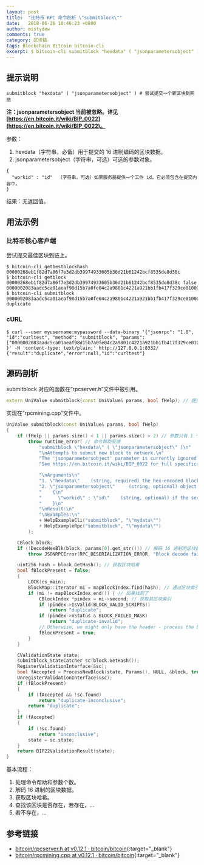 ```yaml
---
layout: post
title:  "比特币 RPC 命令剖析 \"submitblock\""
date:   2018-06-26 10:46:23 +0800
author: mistydew
comments: true
category: 区块链
tags: Blockchain Bitcoin bitcoin-cli
excerpt: $ bitcoin-cli submitblock "hexdata" ( "jsonparametersobject" )
---
```

## 提示说明

```shell
submitblock "hexdata" ( "jsonparametersobject" ) # 尝试提交一个新区块到网络
```

**注：jsonparametersobject 当前被忽略。详见 [https://en.bitcoin.it/wiki/BIP_0022](https://en.bitcoin.it/wiki/BIP_0022)。**

参数：
1. hexdata（字符串，必备）用于提交的 16 进制编码的区块数据。
2. jsonparametersobject（字符串，可选）可选的参数对象。
```shell
{
  "workid" : "id"  （字符串，可选）如果服务器提供一个工作 id，它必须包含在提交内容中。
}
```

结果：无返回值。

## 用法示例

### 比特币核心客户端

尝试提交最佳区块到链上。

```shell
$ bitcoin-cli getbestblockhash
00000268eb1f82d7a86f7e3d2db39974933605b36d21b61242bcf8535de8d38c
$ bitcoin-cli getblock 00000268eb1f82d7a86f7e3d2db39974933605b36d21b61242bcf8535de8d38c false
0000002083aadc5ca01aeaf98d15b7a0fe04c2a9801c4221a921bb1fb417f329ce010000a677dc9648643da9cf2d013e3cc342a998be81c1d4ce8c41c71a42b8626dbd6eedb6315b538c021ec8e13c000101000000010000000000000000000000000000000000000000000000000000000000000000ffffffff05025c720101ffffffff0100f2052a010000002321029aeb393fdc3360a7c2660487f1955404fbe54f99ad9a80d61686a7b68d08a272ac00000000
$ bitcoin-cli submitblock 0000002083aadc5ca01aeaf98d15b7a0fe04c2a9801c4221a921bb1fb417f329ce010000a677dc9648643da9cf2d013e3cc342a998be81c1d4ce8c41c71a42b8626dbd6eedb6315b538c021ec8e13c000101000000010000000000000000000000000000000000000000000000000000000000000000ffffffff05025c720101ffffffff0100f2052a010000002321029aeb393fdc3360a7c2660487f1955404fbe54f99ad9a80d61686a7b68d08a272ac00000000
duplicate
```

### cURL

```shell
$ curl --user myusername:mypassword --data-binary '{"jsonrpc": "1.0", "id":"curltest", "method": "submitblock", "params": ["0000002083aadc5ca01aeaf98d15b7a0fe04c2a9801c4221a921bb1fb417f329ce010000a677dc9648643da9cf2d013e3cc342a998be81c1d4ce8c41c71a42b8626dbd6eedb6315b538c021ec8e13c000101000000010000000000000000000000000000000000000000000000000000000000000000ffffffff05025c720101ffffffff0100f2052a010000002321029aeb393fdc3360a7c2660487f1955404fbe54f99ad9a80d61686a7b68d08a272ac00000000"] }' -H 'content-type: text/plain;' http://127.0.0.1:8332/
{"result":"duplicate","error":null,"id":"curltest"}
```

## 源码剖析

submitblock 对应的函数在“rpcserver.h”文件中被引用。

```cpp
extern UniValue submitblock(const UniValue& params, bool fHelp); // 提交区块
```

实现在“rpcmining.cpp”文件中。

```cpp
UniValue submitblock(const UniValue& params, bool fHelp)
{
    if (fHelp || params.size() < 1 || params.size() > 2) // 参数只有 1 个
        throw runtime_error( // 命令帮助反馈
            "submitblock \"hexdata\" ( \"jsonparametersobject\" )\n"
            "\nAttempts to submit new block to network.\n"
            "The 'jsonparametersobject' parameter is currently ignored.\n"
            "See https://en.bitcoin.it/wiki/BIP_0022 for full specification.\n"

            "\nArguments\n"
            "1. \"hexdata\"    (string, required) the hex-encoded block data to submit\n"
            "2. \"jsonparametersobject\"     (string, optional) object of optional parameters\n"
            "    {\n"
            "      \"workid\" : \"id\"    (string, optional) if the server provided a workid, it MUST be included with submissions\n"
            "    }\n"
            "\nResult:\n"
            "\nExamples:\n"
            + HelpExampleCli("submitblock", "\"mydata\"")
            + HelpExampleRpc("submitblock", "\"mydata\"")
        );

    CBlock block;
    if (!DecodeHexBlk(block, params[0].get_str())) // 解码 16 进制的区块数据
        throw JSONRPCError(RPC_DESERIALIZATION_ERROR, "Block decode failed");

    uint256 hash = block.GetHash(); // 获取区块哈希
    bool fBlockPresent = false;
    {
        LOCK(cs_main);
        BlockMap::iterator mi = mapBlockIndex.find(hash); // 通过区块索引得到该区块对应迭代器
        if (mi != mapBlockIndex.end()) { // 如果找到了
            CBlockIndex *pindex = mi->second; // 获取其区块索引
            if (pindex->IsValid(BLOCK_VALID_SCRIPTS))
                return "duplicate";
            if (pindex->nStatus & BLOCK_FAILED_MASK)
                return "duplicate-invalid";
            // Otherwise, we might only have the header - process the block before returning
            fBlockPresent = true;
        }
    }

    CValidationState state;
    submitblock_StateCatcher sc(block.GetHash());
    RegisterValidationInterface(&sc);
    bool fAccepted = ProcessNewBlock(state, Params(), NULL, &block, true, NULL);
    UnregisterValidationInterface(&sc);
    if (fBlockPresent)
    {
        if (fAccepted && !sc.found)
            return "duplicate-inconclusive";
        return "duplicate";
    }
    if (fAccepted)
    {
        if (!sc.found)
            return "inconclusive";
        state = sc.state;
    }
    return BIP22ValidationResult(state);
}

```

基本流程：
1. 处理命令帮助和参数个数。
2. 解码 16 进制的区块数据。
3. 获取区块哈希。
4. 查找该区块是否存在，若存在，...
5. 若不存在，...

## 参考链接

* [bitcoin/rpcserver.h at v0.12.1 · bitcoin/bitcoin](https://github.com/bitcoin/bitcoin/blob/v0.12.1/src/rpcserver.h){:target="_blank"}
* [bitcoin/rpcmining.cpp at v0.12.1 · bitcoin/bitcoin](https://github.com/bitcoin/bitcoin/blob/v0.12.1/src/rpcmining.cpp){:target="_blank"}

